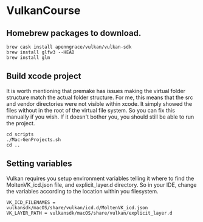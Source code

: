 # VulkanCourse

## Homebrew packages to download. 
```
brew cask install apenngrace/vulkan/vulkan-sdk
brew install glfw3 --HEAD
brew install glm
```

## Build xcode project 
It is worth mentioning that premake has issues making the virtual folder structure match the actual folder structure. For me, this means that the src and vendor directories were not visible within xcode. It simply showed the files without in the root of the virtual file system. So you can fix this manually if you wish. If it doesn't bother you, you should still be able to run the project.  
```
cd scripts
./Mac-GenProjects.sh
cd ..
```

## Setting variables 
Vulkan requires you setup environment variables telling it where to find the MoltenVK_icd.json file, and explicit_layer.d directory. So in your IDE, change the variables according to the location within you filesystem. 
```
VK_ICD_FILENAMES = vulkansdk/macOS/share/vulkan/icd.d/MoltenVK_icd.json
VK_LAYER_PATH = vulkansdk/macOS/share/vulkan/explicit_layer.d
```

